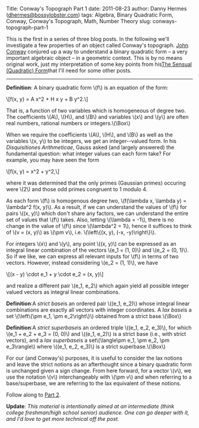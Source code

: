 Title: Conway's Topograph Part 1
date: 2011-08-23
author: Danny Hermes (dhermes@bossylobster.com)
tags: Algebra, Binary Quadratic Form, Conway, Conway's Topograph, Math, Number Theory
slug: conways-topograph-part-1

This is the first in a series of three blog posts. In the following
we'll investigate a few properties of an object called Conway's
topograph. [John
Conway](http://en.wikipedia.org/wiki/John_Horton_Conway) conjured up a
way to understand a binary quadratic form &ndash; a very important algebraic
object &ndash; in a geometric context. This is by no means original work, just
my interpretation of some key points from his[The Sensual (Quadratic)
Form](http://www.amazon.com/Sensual-Quadratic-Carus-Mathematical-Monographs/dp/0883850303)that
I'll need for some other posts.


* * * * *



<div class="p1">

</div>

<div class="p1">

**Definition**: A binary quadratic form \\(f\\) is an equation of the
form:

</div>

<div class="p1">

\\[f(x, y) = A x\^2 + H x y + B y\^2.\\]

</div>

<div class="p1">

That is, a function of two variables which is homogeneous of degree two.
The coefficients \\(A\\), \\(H\\), and \\(B\\) and variables \\(x\\) and
\\(y\\) are often real numbers, rational numbers or integers.<span
class="Apple-style-span">\\(\\Box\\)</span>

</div>

<div class="p1">

<span class="Apple-style-span">
</span>

</div>

<div class="p1">

<span class="Apple-style-span"></span>

</div>

<div class="p1">

<span class="Apple-style-span">When we require the coefficients \\(A\\),
\\(H\\), and \\(B\\) as well as the variables \\(x, y\\) to be integers,
we get an integer--valued form. In his *Disquisitiones Arithmeticae*,
Gauss asked (and largely answered) the fundamental question: what
integer values can each form take? For example, you may have seen the
form</span>

</div>

<div class="p1">

<span class="Apple-style-span">\\[f(x, y) = x\^2 + y\^2,\\]</span>

</div>

<div class="p1">

<span class="Apple-style-span">where it was determined that the only
primes (Gaussian primes) occuring were \\(2\\) and those odd primes
congruent to 1 modulo 4.</span>

</div>

<div class="p1">

<span class="Apple-style-span">
</span>

</div>

<div class="p1">

<span class="Apple-style-span">As each form \\(f\\) is homogenous degree
two, \\(f(\\lambda x, \\lambda y) = \\lambda\^2 f(x, y)\\). As a result,
if we can understand the values of \\(f\\) for pairs \\((x, y)\\) which
don't share any factors, we can understand the entire set of values that
\\(f\\) takes. Also, letting \\(\\lambda = -1\\), there is no change in
the value of \\(f\\) since \\(\\lambda\^2 = 1\\), hence it suffices to
think of \\(v = (x, y)\\) as \\(\\pm v\\), i.e. \\(\\left\\{(x, y), (-x,
-y)\\right\\}\\).</span>

</div>

<div class="p1">

<span class="Apple-style-span">
</span>

</div>

<div class="p1">

<span class="Apple-style-span">For integers \\(x\\) and \\(y\\), any
point \\((x, y)\\) can be expressed as an integral linear combination of
the vectors \\(e\_1 = (1, 0)\\) and \\(e\_2 = (0, 1)\\). So if we like,
we can express all relevant inputs for \\(f\\) in terms of two vectors.
However, instead considering \\(e\_2 = (1, 1)\\), we have</span>

</div>

<div class="p1">

<span class="Apple-style-span">\\[(x - y) \\cdot e\_1 + y \\cdot e\_2 =
(x, y)\\]</span>

</div>

<div class="p1">

<span class="Apple-style-span">and realize a different pair \\(e\_1,
e\_2\\) which again yield all possible integer valued vectors as
integral linear combinations.</span>

</div>

<div class="p1">

<span class="Apple-style-span">
</span>

</div>

<div class="p1">

</div>

<div class="p1">

<span class="Apple-style-span">**Definition**:A *strict base*is an
ordered pair \\((e\_1, e\_2)\\) whose integral linear combinations are
exactly all vectors with integer coordinates. A *lax base*is a set
\\(\\left\\{\\pm e\_1, \\pm e\_2\\right\\}\\) obtained from a strict
base.\\(\\Box\\)</span>

</div>

<div class="p1">

<span class="Apple-style-span">
</span>

</div>

<div class="p1">

<span class="Apple-style-span">**Definition**:A *strict superbase*is
an ordered triple \\((e\_1, e\_2, e\_3)\\), for which \\(e\_1 + e\_2 +
e\_3 = (0, 0)\\) and \\((e\_1, e\_2)\\) is a strict base (i.e., with
strict vectors), and a *lax superbase*is a set\\(\\langle\\pm e\_1,
\\pm e\_2, \\pm e\_3\\rangle\\) where \\((e\_1, e\_2, e\_3)\\) is a
strict superbase.\\(\\Box\\)</span>

</div>

<div class="p1">

<span class="Apple-style-span">
</span>

</div>

<div class="p1">

<span class="Apple-style-span">For our (and Conway's) purposes, it is
useful to consider the lax notions and leave the strict notions as an
afterthought since a binary quadratic form is unchanged given a sign
change. From here forward, for a vector \\(v\\), we use the notation
\\(v\\) interchangeably with \\(\\pm v\\) and when referring to a
base/superbase, we are referring to the lax equivalent of these
notions.</span>

Follow along to [Part
2](http://blog.bossylobster.com/2011/08/conways-topograph-part-2.html).

**Update**: *This material is intentionally aimed at an intermediate
(think college freshman/high school senior) audience. One can go deeper
with it, and I'd love to get more technical off the post.*

</div>

